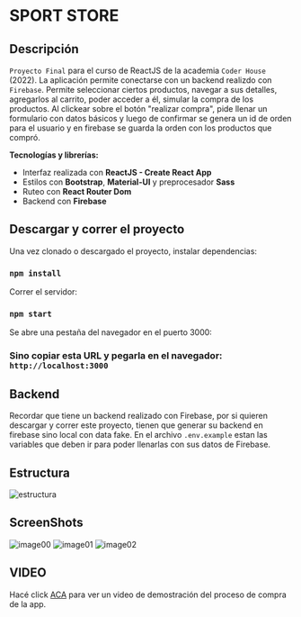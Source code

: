 # SPORT STORE

## Descripción

`Proyecto Final` para el curso de ReactJS de la academia `Coder House` (2022).
La aplicación permite conectarse con un backend realizdo con `Firebase`.
Permite seleccionar ciertos productos, navegar a sus detalles, agregarlos al carrito, poder acceder a él, simular la compra de los productos.
Al clickear sobre el botón "realizar compra", pide llenar un formulario con datos básicos y luego de confirmar
se genera un id de orden para el usuario y en firebase se guarda la orden con los productos que compró.

**Tecnologías y librerías:**

- Interfaz realizada con **ReactJS - Create React App**
- Estilos con **Bootstrap**, **Material-UI** y preprocesador **Sass**
- Ruteo con **React Router Dom**
- Backend con **Firebase**

## Descargar y correr el proyecto

Una vez clonado o descargado el proyecto, instalar dependencias:

### `npm install`

Correr el servidor:

### `npm start`

Se abre una pestaña del navegador en el puerto 3000:

### Sino copiar esta URL y pegarla en el navegador: `http://localhost:3000`

## Backend

Recordar que tiene un backend realizado con Firebase, por si quieren descargar y correr este proyecto, tienen que generar su backend en firebase sino local con data fake.
En el archivo `.env.example` estan las variables que deben ir para poder llenarlas con sus datos de Firebase.

## Estructura

![estructura](https://user-images.githubusercontent.com/44064190/95280201-d4657680-082a-11eb-90e4-70e061f2b7ec.png)

## ScreenShots

![image00](https://user-images.githubusercontent.com/44064190/95280208-d7f8fd80-082a-11eb-9631-b398a159ef87.png)
![image01](https://user-images.githubusercontent.com/44064190/95280213-da5b5780-082a-11eb-99e4-80db89dc2abb.png)
![image02](https://user-images.githubusercontent.com/44064190/95280215-db8c8480-082a-11eb-9611-b72f2d175a98.png)

## VIDEO
Hacé click [ACA](https://www.youtube.com/watch?v=6-zm3eOkLoc) para ver un video de demostración del proceso de compra de la app.
